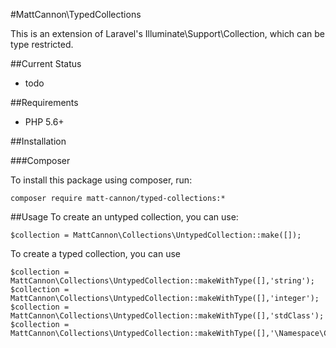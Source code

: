 #MattCannon\TypedCollections

This is an extension of Laravel's Illuminate\Support\Collection,
which can be type restricted.
 
##Current Status

* todo

##Requirements

* PHP 5.6+

##Installation

###Composer

To install this package using composer, run: 

`composer require matt-cannon/typed-collections:*`

##Usage
To create an untyped collection, you can use:

```<?php
$collection = MattCannon\Collections\UntypedCollection::make([]);
```

To create a typed collection, you can use

```<?php
$collection = MattCannon\Collections\UntypedCollection::makeWithType([],'string');
$collection = MattCannon\Collections\UntypedCollection::makeWithType([],'integer');
$collection = MattCannon\Collections\UntypedCollection::makeWithType([],'stdClass');
$collection = MattCannon\Collections\UntypedCollection::makeWithType([],'\Namespace\CustomClass');
```